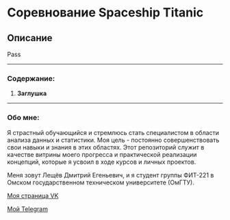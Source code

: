 # Соревнование Spaceship Titanic

## Описание
Pass
___
### Содержание:

1. **Заглушка**
___
### Обо мне:
Я страстный обучающийся и стремлюсь стать специалистом в области анализа данных и статистики. Моя цель - постоянно совершенствовать свои навыки и знания в этих областях. Этот репозиторий служит в качестве витрины моего прогресса и практической реализации концепций, которые я усвоил в ходе курсов и личных проектов.

Меня зовут Лещёв Дмитрий Егеньевич, и я студент группы ФИТ-221 в Омском государственном техническом университете (ОмГТУ).

[Моя страница VK](https://vk.com/parisdrill)
 
[Мой Telegram](https://t.me/leshiov_dmitriy)
